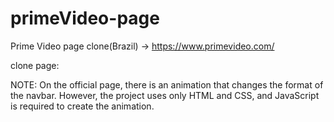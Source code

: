 # primeVideo-page
Prime Video page clone(Brazil) -> https://www.primevideo.com/

clone page: 

NOTE: On the official page, there is an animation that changes the format of the navbar. However, the project uses only HTML and CSS, and JavaScript is required to create the animation.
